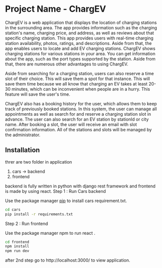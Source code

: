 # Project Name - ChargEV

ChargEV is a web application that displays the location of charging stations in the surrounding
area. The app provides information such as the charging station's name, charging price, and 
address, as well as reviews about that specific charging station. This app provides users with 
real-time charging station availability, photos, ratings, and descriptions.
Aside from that, the app enables users to locate and add EV charging stations. ChargEV shows 
charging stations for various stations in your area. You can get information about the app, such 
as the port types supported by the station. Aside from that, there are numerous other advantages 
to using ChargEV.

Aside from searching for a charging station, users can also reserve a time slot of their choice. 
This will save them a spot for that instance. This will save them time because we all know that 
charging an EV takes at least 20-30 minutes, which can be inconvenient when people are in a 
hurry. This feature will save the user's time.

ChargEV also has a booking history for the user, which allows them to keep track of previously 
booked stations. In this system, the user can manage all appointments as well as search for and 
reserve a charging station slot in advance. The user can also search for an EV station by stationId 
or city name. After booking a slot, the user will receive an email with slot confirmation 
information. All of the stations and slots will be managed by the administrator.


## Installation
threr are two folder in application 
1. cars -> backend
2. frontend 

backend is fully written in python with django rest framework and frontend is made by using react.
Step 1 : Run Cars backend

Use the package manager [pip](https://pip.pypa.io/en/stable/) to install cars requirement.txt.
```bash
cd cars
pip install -r requirements.txt
```
Step 2 : Run frontend 

Use the package manager npm to run react .
```bash
cd frontend
npm install
npm run dev
```
after 2nd step go to http://localhost:3000/ to view application.
